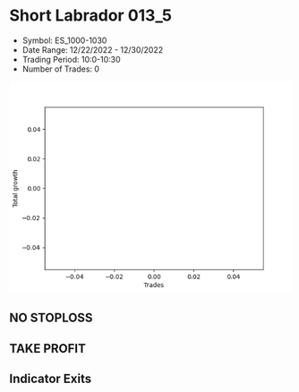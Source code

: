 # Short Labrador 013_5 
- Symbol: ES_1000-1030
- Date Range: 12/22/2022 - 12/30/2022
- Trading Period: 10:0-10:30
- Number of Trades: 0

![Plot](ShortLabrador013_5ES_1000-1030.png)
## NO STOPLOSS














## TAKE PROFIT











## Indicator Exits

